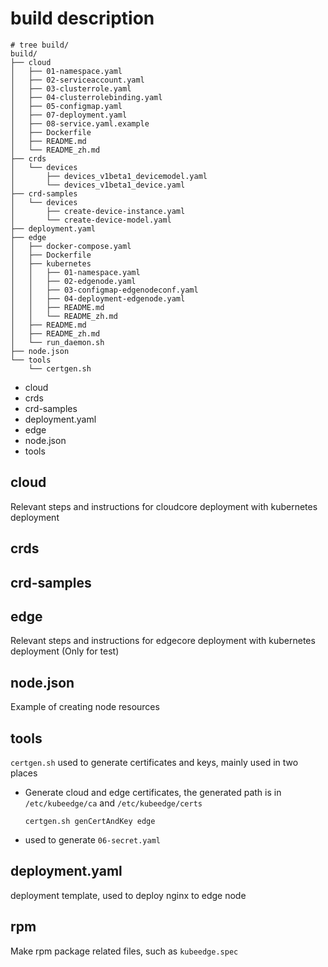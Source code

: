 # build description

```
# tree build/
build/
├── cloud
│   ├── 01-namespace.yaml
│   ├── 02-serviceaccount.yaml
│   ├── 03-clusterrole.yaml
│   ├── 04-clusterrolebinding.yaml
│   ├── 05-configmap.yaml
│   ├── 07-deployment.yaml
│   ├── 08-service.yaml.example
│   ├── Dockerfile
│   ├── README.md
│   └── README_zh.md
├── crds
│   └── devices
│       ├── devices_v1beta1_devicemodel.yaml
│       └── devices_v1beta1_device.yaml
├── crd-samples
│   └── devices
│       ├── create-device-instance.yaml
│       └── create-device-model.yaml
├── deployment.yaml
├── edge
│   ├── docker-compose.yaml
│   ├── Dockerfile
│   ├── kubernetes
│   │   ├── 01-namespace.yaml
│   │   ├── 02-edgenode.yaml
│   │   ├── 03-configmap-edgenodeconf.yaml
│   │   ├── 04-deployment-edgenode.yaml
│   │   ├── README.md
│   │   └── README_zh.md
│   ├── README.md
│   ├── README_zh.md
│   └── run_daemon.sh
├── node.json
└── tools
    └── certgen.sh
```

- cloud
- crds
- crd-samples
- deployment.yaml
- edge
- node.json
- tools

## cloud
Relevant steps and instructions for cloudcore deployment with kubernetes deployment


## crds

## crd-samples

## edge
Relevant steps and instructions for edgecore deployment with kubernetes deployment (Only for test)

## node.json
Example of creating node resources

## tools
`certgen.sh` used to generate certificates and keys, mainly used in two places
- Generate cloud and edge certificates, the generated path is in `/etc/kubeedge/ca` and `/etc/kubeedge/certs`
  ```
  certgen.sh genCertAndKey edge
  ```
- used to generate `06-secret.yaml`

## deployment.yaml
deployment template, used to deploy nginx to edge node

## rpm
Make rpm package related files, such as `kubeedge.spec`
